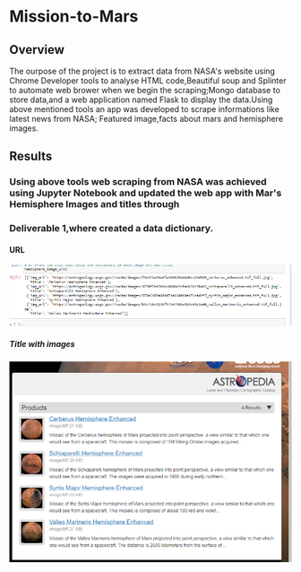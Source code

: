 # Mission-to-Mars
## Overview
   The ourpose of the project is to extract data from NASA's website using Chrome Developer tools to analyse HTML code,Beautiful soup and Splinter to automate web brower when we begin the scraping;Mongo database to store data,and a web application named Flask to display the data.Using above  mentioned tools an app was developed to scrape informations like latest news from NASA; Featured image,facts about mars and hemisphere images.
   
## Results
### Using above tools web scraping from NASA was achieved using Jupyter Notebook and updated the web app with Mar's Hemisphere Images and titles through 
### Deliverable 1,where created a data dictionary.

 #### URL

![Challenge1.png](Challenge_images/Challenge1.png)

##### Title with images

![challenge_del_1.png](Challenge_images/challenge_del_1.png)
